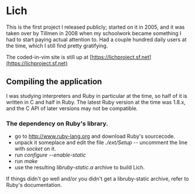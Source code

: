 # Lich
This is the first project I released publicly; started on it in 2005, and it was taken over by Tillmen in 2008 when my schoolwork became something I had to start paying actual attention to.  Had a couple hundred daily users at the time, which I still find pretty gratifying.

The coded-in-vim site is still up at [https://lichproject.sf.net](https://lichproject.sf.net)



## Compiling the application
I was studying interpreters and Ruby in particular at the time, so half of it is written in C and half in Ruby.  The latest Ruby version at the time was 1.8.x, and the C API of later versions may not be compatible.


### The dependency on Ruby's library.

* go to http://www.ruby-lang.org and download Ruby's sourcecode.
* unpack it someplace and edit the file *./ext/Setup* -- uncomment the line with *socket* on it.
* run *configure --enable-static*
* run *make*
* use the resulting *libruby-static.a* archive to build Lich.

If things didn't go well and/or you didn't get a libruby-static archive, refer
to Ruby's documentation.
